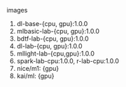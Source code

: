 images
1) dl-base-{cpu, gpu}:1.0.0
2) mlbasic-lab-{cpu, gpu}:1.0.0
3) bdtf-lab-{cpu, gpu}:1.0.0
4) dl-lab-{cpu, gpu}:1.0.0
5) mllight-lab-{cpu,gpu}:1.0.0
6) spark-lab-cpu:1.0.0, r-lab-cpu:1.0.0
7) nice/m1:<version> {gpu}
8) kai/ml:<version> {gpu}
